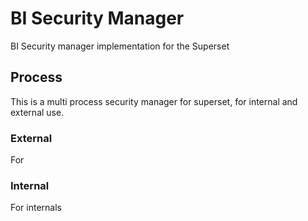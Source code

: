 # BI Security Manager

BI Security manager implementation for the Superset

## Process

This is a multi process security manager for superset, for internal and external use.

### External

For 


### Internal

For internals 